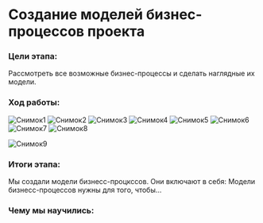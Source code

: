 # Создание моделей бизнес-процессов проекта

### Цели этапа: 
Рассмотреть все возможные бизнес-процессы и сделать наглядные их модели.

### Ход работы:
![Снимок1](https://github.com/Kirill-Bokov/I-ll-give-you-the-stone/assets/155570357/73244f55-2d0c-4a8f-80a6-35476f668f43)
![Снимок2](https://github.com/Kirill-Bokov/I-ll-give-you-the-stone/assets/155570357/c1b04361-e9c7-4d5e-8973-925d599e6130)
![Снимок3](https://github.com/Kirill-Bokov/I-ll-give-you-the-stone/assets/155570357/f3115e23-0e67-42b2-b8ab-f523266f01d8)
![Снимок4](https://github.com/Kirill-Bokov/I-ll-give-you-the-stone/assets/155570357/660bfd51-216f-4ddd-af6e-e46d33611517)
![Снимок5](https://github.com/Kirill-Bokov/I-ll-give-you-the-stone/assets/155570357/c9432e66-1c9e-417b-8c26-5a03c4538b75)
![Снимок6](https://github.com/Kirill-Bokov/I-ll-give-you-the-stone/assets/155570357/53bad62a-7849-4c3c-b89c-ec43c3cccba8)
![Снимок7](https://github.com/Kirill-Bokov/I-ll-give-you-the-stone/assets/155570357/eca76cd4-2154-45a0-a885-c2a0446d1cef)
![Снимок8](https://github.com/Kirill-Bokov/I-ll-give-you-the-stone/assets/155570357/f7d4281b-3b39-4dc3-b6a4-728b6b2797fe)

![Снимок9](https://github.com/Kirill-Bokov/I-ll-give-you-the-stone/assets/155570357/1124478a-b5c1-4c9c-b1ed-37f0ef578dcf)

### Итоги этапа:

Мы создали модели бизнесс-процкссов.
Они включают в  себя:
Модели бизнесс-процессов нужны для того, чтобы...

### Чему мы научились:
